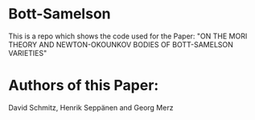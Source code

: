 # Bott-Samelson


This is a repo which shows the code used for the Paper: "ON THE MORI THEORY AND NEWTON-OKOUNKOV BODIES OF BOTT-SAMELSON VARIETIES"


# Authors of this Paper:
David Schmitz, Henrik Seppänen and Georg Merz

